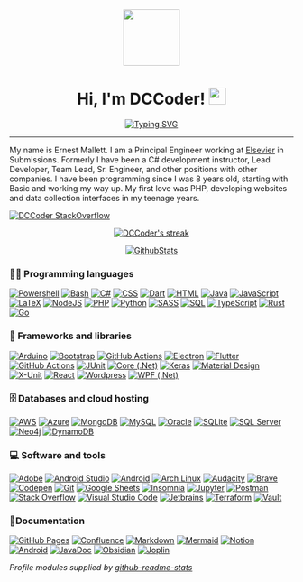 
<div id="header" align="center">
  <img src="https://media.giphy.com/media/M9gbBd9nbDrOTu1Mqx/giphy.gif" width="100"/>
</div>

<h1 align="center">
Hi, I'm DCCoder!
  <img src="https://media.giphy.com/media/hvRJCLFzcasrR4ia7z/giphy.gif" width="30"></h1>
<p align="center">
  <a href="https://git.io/typing-svg"><img src="https://readme-typing-svg.demolab.com?font=DM+Serif+Display&pause=1000&center=true&width=380&height=45&lines=Code+lover+%7C+Cloud+Enthusiast;Always+in+beta%7CEver+Learning" alt="Typing SVG" /></a>
</p>
<hr/>

My name is Ernest Mallett. I am a Principal Engineer working at [Elsevier](https://beta.elsevier.com/?trial=true) in Submissions. Formerly I have been a C# development instructor, Lead Developer, Team Lead, Sr. Engineer, and other positions with other companies. I have been programming since I was 8 years old, starting with Basic and working my way up. My first love was PHP, developing websites and data collection interfaces in my teenage years.

[![DCCoder StackOverflow](https://stackoverflow-badge.vercel.app/?userID=8333554)](https://stackoverflow.com/users/8333554/dccoder)


<p align="center">
  <a href="https://github.com/DCCoder90/github-readme-streak-stats">
    <img title="🔥 Get streak stats for your profile at git.io/streak-stats" alt="DCCoder's streak" src="https://github-readme-streak-stats.herokuapp.com/?user=dccoder90&theme=monokai-metallian&hide_border=true"/>
  </a>
</p>

<p align="center">
  <a href="https://github.com/DCCoder90">
    <img title="GithubStats" src="https://github-readme-stats.vercel.app/api?username=dccoder90&show_icons=true&theme=radical&hide=contribs&rank_icon=github&show=prs_merged"/>
  </a>
</p>

### 👨‍💻 Programming languages

<p>
    <a href="https://github.com/search?q=user%3ADCCoder90+language%3Apowershell"><img alt="Powershell" src="https://img.shields.io/badge/Powershell-007ACC.svg?logo=powershell&logoColor=white"></a>
    <a href="https://github.com/search?q=user%3ADCCoder90+language%3Abash"><img alt="Bash" src="https://img.shields.io/badge/Bash-121011.svg?logo=gnu-bash&logoColor=white"></a>
    <a href="https://github.com/search?q=user%3ADCCoder90+language%3Acsharp"><img alt="C#" src="https://img.shields.io/badge/C%23-239120.svg?logo=c-sharp&logoColor=white"></a>
    <a href="https://github.com/search?q=user%3ADCCoder90+language%3Acss"><img alt="CSS" src="https://img.shields.io/badge/CSS-1572B6.svg?logo=css3&logoColor=white"></a>
    <a href="https://github.com/search?q=user%3ADCCoder90+language%3Adart"><img alt="Dart" src="https://img.shields.io/badge/Dart-15A6C4.svg?logo=dart&logoColor=white"></a>
    <a href="https://github.com/search?q=user%3ADCCoder90+language%3Ahtml"><img alt="HTML" src="https://img.shields.io/badge/HTML-E34F26.svg?logo=html5&logoColor=white"></a>
    <a href="https://github.com/search?q=user%3ADCCoder90+language%3Ajava"><img alt="Java" src="https://img.shields.io/badge/Java-007396.svg?logo=oracle&logoColor=white"></a>
    <a href="https://github.com/search?q=user%3ADCCoder90+language%3Ajavascript"><img alt="JavaScript" src="https://img.shields.io/badge/JavaScript-F7DF1E.svg?logo=javascript&logoColor=black"></a>
    <a href="https://github.com/search?q=user%3ADCCoder90+language%3Atex"><img alt="LaTeX" src="https://img.shields.io/badge/LaTeX-008080.svg?logo=LaTeX&logoColor=white"></a>
    <a href="https://github.com/search?q=user%3ADCCoder90+language%3Ajavascript"><img alt="NodeJS" src="https://img.shields.io/badge/Node.js-43853D.svg?logo=node.js&logoColor=white"></a>
       <a href="https://github.com/search?q=user%3ADCCoder90+language%3Aphp"><img alt="PHP" src="https://img.shields.io/badge/PHP-777BB4.svg?logo=php&logoColor=white"></a>
    <a href="https://github.com/search?q=user%3ADCCoder90+language%3Apython"><img alt="Python" src="https://img.shields.io/badge/Python-14354C.svg?logo=python&logoColor=white"></a>
    <a href="https://github.com/search?q=user%3ADCCoder90+language%3Asass"><img alt="SASS" src="https://img.shields.io/badge/Sass-hotpink.svg?logo=SASS&logoColor=white"></a>
    <a href="https://github.com/search?q=user%3ADCCoder90+language%3Asql"><img alt="SQL" src="https://img.shields.io/badge/SQL-025E8C.svg?logo=amazon-dynamodb&logoColor=white"></a>
    <a href="https://github.com/search?q=user%3ADCCoder90+language%3AtypeScript"><img alt="TypeScript" src="https://img.shields.io/badge/TypeScript-007ACC.svg?logo=typescript&logoColor=white"></a>
    <a href="https://github.com/search?q=user%3ADCCoder90+language%3Abash"><img alt="Rust" src="https://img.shields.io/badge/Rust-111711.svg?logo=rust&logoColor=orange"></a>
     <a href="https://github.com/search?q=user%3ADCCoder90+language%3Ago"><img alt="Go" src="https://img.shields.io/badge/Go-007ACC.svg?logo=go&logoColor=white"></a>
</p>

### 🧰 Frameworks and libraries

<p>
    <a href="#"><img alt="Arduino" src="https://img.shields.io/badge/-Arduino-00979D?logo=Arduino&logoColor=white"></a>
    <a href="#"><img alt="Bootstrap" src="https://img.shields.io/badge/Bootstrap-7952B3.svg?logo=bootstrap&logoColor=white"></a>
    <a href="#"><img alt="GitHub Actions" src="https://img.shields.io/badge/Blazor-2671E5.svg?logo=.net&logoColor=white"></a>
    <a href="#"><img alt="Electron" src="https://img.shields.io/badge/Electron-20232e.svg?logo=electron&logoColor=white"></a>
    <a href="#"><img alt="Flutter" src="https://img.shields.io/badge/Flutter-02569B.svg?logo=flutter&logoColor=white"></a>
    <a href="#"><img alt="GitHub Actions" src="https://img.shields.io/badge/GitHub%20Actions-2671E5.svg?logo=github%20actions&logoColor=white"></a>
    <a href="#"><img alt="JUnit" src="https://img.shields.io/badge/JUnit-25A162.svg?logo=cachet&logoColor=white"></a>
    <a href="#"><img alt="Core (.Net)" src="https://img.shields.io/badge/.Net%20Core-5C2D91?logo=.net&logoColor=white"></a>
    <a href="#"><img alt="Keras" src="https://img.shields.io/badge/Keras-D00000.svg?logo=Keras&logoColor=white"></a>
    <a href="#"><img alt="Material Design" src="https://img.shields.io/badge/Material%20Design-0081CB.svg?logo=material-design&logoColor=white"></a>
    <a href="#"><img alt="X-Unit" src="https://img.shields.io/badge/X%20Unit-20232e.svg?logo=xunit&logoColor=white"></a>
    <a href="#"><img alt="React" src="https://img.shields.io/badge/React-20232a.svg?logo=react&logoColor=%2361DAFB"></a>
    <a href="#"><img alt="Wordpress" src="https://img.shields.io/badge/Wordpress-21759B?logo=wordpress&logoColor=white"></a>
    <a href="#"><img alt="WPF (.Net)" src="https://img.shields.io/badge/WPF-5C2D91?logo=.net&logoColor=white"></a>
</p>

### 🗄️ Databases and cloud hosting

<p>
    <a href="#"><img alt="AWS" src="https://img.shields.io/badge/AWS-FF6C37?logo=amazon-aws&logoColor=white"></a>
    <a href="#"><img alt="Azure" src="https://img.shields.io/badge/Azure-00f.svg?logo=microsoft-azure&logoColor=white"></a>
    <a href="#"><img alt="MongoDB" src ="https://img.shields.io/badge/MongoDB-4ea94b.svg?logo=mongodb&logoColor=white"></a>
    <a href="#"><img alt="MySQL" src="https://img.shields.io/badge/MySQL-00f.svg?logo=mysql&logoColor=white"></a>
        <a href="#"><img alt="Oracle" src ="https://img.shields.io/badge/Oracle-F00000.svg?logo=oracle&logoColor=white"></a>
    <a href="#"><img alt="SQLite" src ="https://img.shields.io/badge/SQLite-07405e.svg?logo=sqlite&logoColor=white"></a>
    <a href="#"><img alt="SQL Server" src="https://img.shields.io/badge/SQL Server-00f.svg?logo=microsoft-sql-server&logoColor=white"></a>
     <a href="#"><img alt="Neo4j" src="https://img.shields.io/badge/Neo4j-fff.svg?logo=neo4j&logoColor=blue"></a>
         <a href="https://www.stackoverflow.com"><img alt="DynamoDB" src="https://img.shields.io/badge/-DynamoDB-FE7A16?logo=amazon-aws&logoColor=white"></a>
</p>

### 💻 Software and tools

<p>
    <a href="https://www.adobe.com/"><img alt="Adobe" src="https://img.shields.io/badge/Adobe-FF0000.svg?logo=adobe&logoColor=white"></a>
    <a href="https://developer.android.com/studio"><img alt="Android Studio" src="https://img.shields.io/badge/Android%20Studio-008678.svg?logo=android-studio&logoColor=white"></a>
    <a href="https://www.android.com/"><img alt="Android" src="https://img.shields.io/badge/Android-3DDC84?logo=android&logoColor=white"></a>
    <a href="https://archlinux.org/"><img alt="Arch Linux" src="https://img.shields.io/badge/Arch%20Linux-1793D1.svg?logo=arch-linux&logoColor=white"></a>
    <a href="https://www.audacityteam.org/"><img alt="Audacity" src="https://img.shields.io/badge/-Audacity-0000CC?logo=audacity&logoColor=white"></a>
    <a href="https://brave.com/"><img alt="Brave" src="https://img.shields.io/badge/-Brave-FB542B?logo=brave&logoColor=white"></a>
    <a href="https://codepen.io/"><img alt="Codepen" src="https://img.shields.io/badge/Codepen-000000.svg?logo=codepen&logoColor=white"></a>
    <a href="#"><img alt="Git" src="https://img.shields.io/badge/Git-F05033.svg?logo=git&logoColor=white"></a>
    <a href="https://sheets.google.com"><img alt="Google Sheets" src="https://img.shields.io/badge/Google%20Sheets-34A853.svg?logo=google%20sheets&logoColor=white"></a>
    <a href="https://insomnia.rest/"><img alt="Insomnia" src="https://img.shields.io/badge/Insomnia-000000?logo=insomnia&logoColor=white"></a>
    <a href="https://jupyter.org/"><img alt="Jupyter" src="https://img.shields.io/badge/Jupyter-F37626.svg?logo=Jupyter&logoColor=white"></a>
    <a href="https://www.postman.com/"><img alt="Postman" src="https://img.shields.io/badge/Postman-FF6C37?logo=postman&logoColor=white"></a>
    <a href="https://www.stackoverflow.com"><img alt="Stack Overflow" src="https://img.shields.io/badge/-Stack%20Overflow-FE7A16?logo=stack-overflow&logoColor=white"></a>
    <a href="https://code.visualstudio.com/"><img alt="Visual Studio Code" src="https://img.shields.io/badge/Visual%20Studio%20Code-0078d7.svg?logo=visual-studio-code&logoColor=white"></a>
    <a href="https://www.jetbrains.com/"><img alt="Jetbrains" src="https://img.shields.io/badge/Jetbrains-121011.svg?logo=jetbrains&logoColor=white"></a>
      <a href="#"><img alt="Terraform" src="https://img.shields.io/badge/Terraform-fff.svg?logo=terraform&logoColor=purple"></a>
            <a href="#"><img alt="Vault" src="https://img.shields.io/badge/Vault-fff.svg?logo=vault&logoColor=black"></a>
</p>

### 📂Documentation

<p>
    <a href="#"><img alt="GitHub Pages" src="https://img.shields.io/badge/GitHub%20Pages-327FC7.svg?logo=github&logoColor=white"></a>
    <a href="https://www.atlassian.com/software/confluence"><img alt="Confluence" src="https://img.shields.io/badge/-Confluence-0000CC?logo=confluence&logoColor=white"></a>
     <a href="https://github.com/search?q=user%3ADCCoder90+language%3Amarkdown"><img alt="Markdown" src="https://img.shields.io/badge/Markdown-000000.svg?logo=markdown&logoColor=white"></a>
          <a href="https://mermaid.js.org"><img alt="Mermaid" src="https://img.shields.io/badge/Mermaid-5C2D91.svg?logo=markdown&logoColor=white"></a>
          <a href="#"><img alt="Notion" src="https://img.shields.io/badge/Notion-010101.svg?logo=notion&logoColor=white"></a>
          <a href="https://www.openapis.org/"><img alt="Android" src="https://img.shields.io/badge/OpenAPI-3DDC84?logo=swagger&logoColor=white"></a>
        <a href="https://www.baeldung.com/javadoc"><img alt="JavaDoc" src="https://img.shields.io/badge/JavaDoc-007396.svg?logo=oracle&logoColor=white"></a>
             <a href="https://obsidian.md/"><img alt="Obsidian" src="https://img.shields.io/badge/Obsidian-000000.svg?logo=obsidian&logoColor=purple"></a>
                 <a href="https://joplinapp.org/"><img alt="Joplin" src="https://img.shields.io/badge/Joplin-007ACC.svg?logo=joplin&logoColor=white"></a>
</p>


*Profile modules supplied by [github-readme-stats](https://github.com/anuraghazra/github-readme-stats)*
